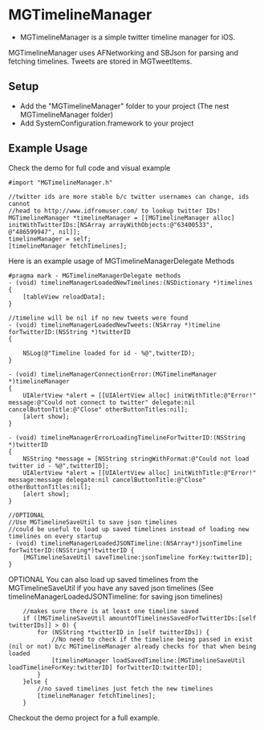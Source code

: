 # MGTimelineManager
- MGTimelineManager is a simple twitter timeline manager for iOS.

MGTimelineManager uses AFNetworking and SBJson for parsing and fetching timelines. Tweets are stored in MGTweetItems.

## Setup
- Add the "MGTimelineManager" folder to your project (The nest MGTimelineManager folder)
- Add SystemConfiguration.framework to your project

## Example Usage

Check the demo for full code and visual example

```objc
#import "MGTimelineManager.h"

//twitter ids are more stable b/c twitter usernames can change, ids cannot
//head to http://www.idfromuser.com/ to lookup twitter IDs!
MGTimelineManager *timelineManager = [[MGTimelineManager alloc] initWithTwitterIDs:[NSArray arrayWithObjects:@"63400533", @"486599947", nil]];
timelineManager = self;
[timelineManager fetchTimelines];
```

Here is an example usage of MGTimelineManagerDelegate Methods
```objc
#pragma mark - MGTimelineManagerDelegate methods
- (void) timelineManagerLoadedNewTimelines:(NSDictionary *)timelines
{
    [tableView reloadData];
}

//timeline will be nil if no new tweets were found
- (void) timelineManagerLoadedNewTweets:(NSArray *)timeline forTwitterID:(NSString *)twitterID
{
    
    NSLog(@"Timeline loaded for id - %@",twitterID);
}

- (void) timelineManagerConnectionError:(MGTimelineManager *)timelineManager
{
    UIAlertView *alert = [[UIAlertView alloc] initWithTitle:@"Error!" message:@"Could not connect to twitter" delegate:nil cancelButtonTitle:@"Close" otherButtonTitles:nil];
    [alert show];
}

- (void) timelineManagerErrorLoadingTimelineForTwitterID:(NSString *)twitterID
{
    NSString *message = [NSString stringWithFormat:@"Could not load twitter id - %@",twitterID];
    UIAlertView *alert = [[UIAlertView alloc] initWithTitle:@"Error!" message:message delegate:nil cancelButtonTitle:@"Close" otherButtonTitles:nil];
    [alert show];
}

//OPTIONAL
//Use MGTimelineSaveUtil to save json timelines
//could be useful to load up saved timelines instead of loading new timelines on every startup 
- (void) timelineManagerLoadedJSONTimeline:(NSArray*)jsonTimeline forTwitterID:(NSString*)twitterID {
    [MGTimelineSaveUtil saveTimeline:jsonTimeline forKey:twitterID];
}
```

OPTIONAL
You can also load up saved timelines from the MGTimelineSaveUtil if you have any saved json timelines (See timelineManagerLoadedJSONTimeline: for saving json timelines)
```objc
    //makes sure there is at least one timeline saved
    if ([MGTimelineSaveUtil amountOfTimelinesSavedForTwitterIDs:[self twitterIDs]] > 0) {
        for (NSString *twitterID in [self twitterIDs]) {
            //No need to check if the timeline being passed in exist (nil or not) b/c MGTimelineManager already checks for that when being loaded
            [timelineManager loadSavedTimeline:[MGTimelineSaveUtil loadTimelineForKey:twitterID] forTwitterID:twitterID];
        }
    }else {
        //no saved timelines just fetch the new timelines
        [timelineManager fetchTimelines];
    }
```

Checkout the demo project for a full example.